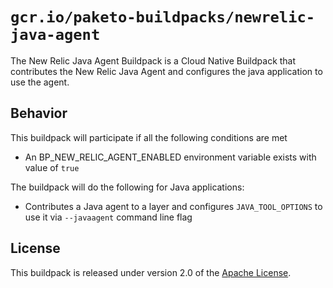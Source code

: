 # `gcr.io/paketo-buildpacks/newrelic-java-agent`
The New Relic Java Agent Buildpack is a Cloud Native Buildpack that contributes the New Relic Java Agent and 
configures the java application to use the agent.

## Behavior
This buildpack will participate if all the following conditions are met

* An BP_NEW_RELIC_AGENT_ENABLED environment variable exists with value of `true`

The buildpack will do the following for Java applications:

* Contributes a Java agent to a layer and configures `JAVA_TOOL_OPTIONS` to use it via `--javaagent` command line flag
  
## License
This buildpack is released under version 2.0 of the [Apache License][a].

[a]: http://www.apache.org/licenses/LICENSE-2.0

